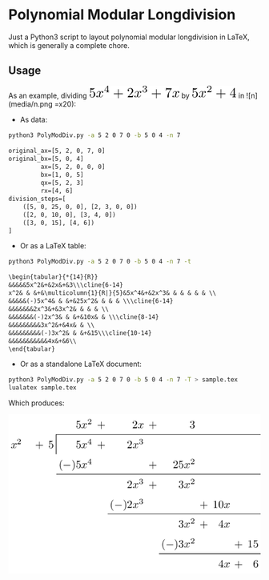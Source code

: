 # Polynomial Modular Longdivision

Just a Python3 script to layout polynomial modular longdivision in
LaTeX, which is generally a complete chore.

## Usage

As an example, dividing ![a](media/a.png) by ![b](media/b.png) in ![n](media/n.png =x20):

- As data:

```bash
python3 PolyModDiv.py -a 5 2 0 7 0 -b 5 0 4 -n 7
```
```
original_ax=[5, 2, 0, 7, 0]
original_bx=[5, 0, 4]
         ax=[5, 2, 0, 0, 0]
         bx=[1, 0, 5]
         qx=[5, 2, 3]
         rx=[4, 6]
division_steps=[
    ([5, 0, 25, 0, 0], [2, 3, 0, 0])
    ([2, 0, 10, 0], [3, 4, 0])
    ([3, 0, 15], [4, 6])
]
```

- Or as a LaTeX table:

```bash
python3 PolyModDiv.py -a 5 2 0 7 0 -b 5 0 4 -n 7 -t
```
```
\begin{tabular}{*{14}{R}}
&&&&&5x^2&+&2x&+&3\\\cline{6-14}
x^2& & &+&\multicolumn{1}{R|}{5}&5x^4&+&2x^3& & & & & & \\
&&&&&(-)5x^4& & &+&25x^2& & & & \\\cline{6-14}
&&&&&&&2x^3&+&3x^2& & & & \\
&&&&&&&(-)2x^3& & &+&10x& & \\\cline{8-14}
&&&&&&&&&3x^2&+&4x& & \\
&&&&&&&&&(-)3x^2& & &+&15\\\cline{10-14}
&&&&&&&&&&&4x&+&6\\
\end{tabular}
```

- Or as a standalone LaTeX document:

```bash
python3 PolyModDiv.py -a 5 2 0 7 0 -b 5 0 4 -n 7 -T > sample.tex
lualatex sample.tex
```

Which produces:

![sample output](media/sample.png)
